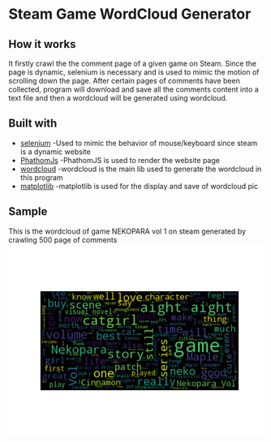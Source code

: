 # Steam Game WordCloud Generator

## How it works
It firstly crawl the the comment page of a given game on Steam. Since the page is dynamic, selenium is necessary and is used to mimic the motion of scrolling down the page. After certain pages of comments have been collected, program will download and save all the comments content into a text file and then a wordcloud will be generated using wordcloud.

## Built with
* [selenium](http://selenium-python.readthedocs.io/) -Used to mimic the behavior of mouse/keyboard since steam is a dynamic website
* [PhathomJs](http://phantomjs.org/) -PhathomJS is used to render the website page
* [wordcloud](https://amueller.github.io/word_cloud/) -wordcloud is the main lib used to generate the wordcloud in this program
* [matplotlib](https://matplotlib.org/) -matplotlib is used for the display and save of wordcloud pic


## Sample
This is the wordcloud of game NEKOPARA vol 1 on steam generated by crawling 500 page of comments 
![image](https://github.com/bilaer/Steam-Game-WordCloud-Generator/blob/master/figure_2.png?raw=true)

